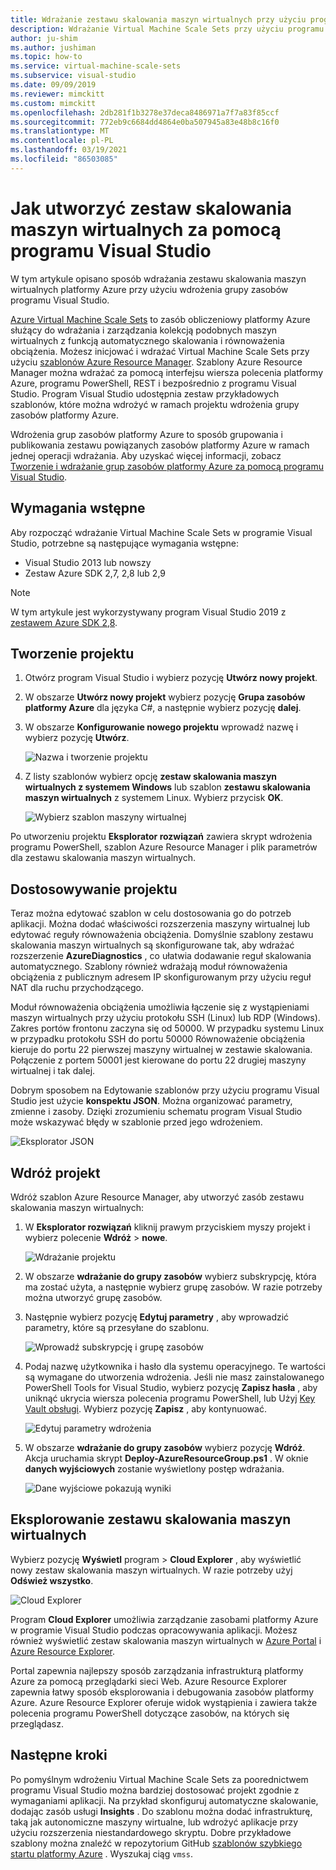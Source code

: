 ```yaml
---
title: Wdrażanie zestawu skalowania maszyn wirtualnych przy użyciu programu Visual Studio
description: Wdrażanie Virtual Machine Scale Sets przy użyciu programu Visual Studio i szablonu Menedżer zasobów
author: ju-shim
ms.author: jushiman
ms.topic: how-to
ms.service: virtual-machine-scale-sets
ms.subservice: visual-studio
ms.date: 09/09/2019
ms.reviewer: mimckitt
ms.custom: mimckitt
ms.openlocfilehash: 2db281f1b3278e37deca8486971a7f7a83f85ccf
ms.sourcegitcommit: 772eb9c6684dd4864e0ba507945a83e48b8c16f0
ms.translationtype: MT
ms.contentlocale: pl-PL
ms.lasthandoff: 03/19/2021
ms.locfileid: "86503085"
---
```

# <a name="how-to-create-a-virtual-machine-scale-set-with-visual-studio"></a>Jak utworzyć zestaw skalowania maszyn wirtualnych za pomocą programu Visual Studio

W tym artykule opisano sposób wdrażania zestawu skalowania maszyn wirtualnych platformy Azure przy użyciu wdrożenia grupy zasobów programu Visual Studio.

[Azure Virtual Machine Scale Sets](https://azure.microsoft.com/blog/azure-vm-scale-sets-public-preview/) to zasób obliczeniowy platformy Azure służący do wdrażania i zarządzania kolekcją podobnych maszyn wirtualnych z funkcją automatycznego skalowania i równoważenia obciążenia. Możesz inicjować i wdrażać Virtual Machine Scale Sets przy użyciu [szablonów Azure Resource Manager](https://github.com/Azure/azure-quickstart-templates). Szablony Azure Resource Manager można wdrażać za pomocą interfejsu wiersza polecenia platformy Azure, programu PowerShell, REST i bezpośrednio z programu Visual Studio. Program Visual Studio udostępnia zestaw przykładowych szablonów, które można wdrożyć w ramach projektu wdrożenia grupy zasobów platformy Azure.

Wdrożenia grup zasobów platformy Azure to sposób grupowania i publikowania zestawu powiązanych zasobów platformy Azure w ramach jednej operacji wdrażania. Aby uzyskać więcej informacji, zobacz [Tworzenie i wdrażanie grup zasobów platformy Azure za pomocą programu Visual Studio](../azure-resource-manager/templates/create-visual-studio-deployment-project.md).

## <a name="prerequisites"></a>Wymagania wstępne

Aby rozpocząć wdrażanie Virtual Machine Scale Sets w programie Visual Studio, potrzebne są następujące wymagania wstępne:

* Visual Studio 2013 lub nowszy
* Zestaw Azure SDK 2,7, 2,8 lub 2,9

>[!NOTE]
>W tym artykule jest wykorzystywany program Visual Studio 2019 z [zestawem Azure SDK 2,8](https://azure.microsoft.com/blog/announcing-the-azure-sdk-2-8-for-net/).

## <a name="create-a-project"></a>Tworzenie projektu <a name="creating-a-project"></a> 

1. Otwórz program Visual Studio i wybierz pozycję **Utwórz nowy projekt**.

1. W obszarze **Utwórz nowy projekt** wybierz pozycję **Grupa zasobów platformy Azure** dla języka C#, a następnie wybierz pozycję **dalej**.

1. W obszarze **Konfigurowanie nowego projektu** wprowadź nazwę i wybierz pozycję **Utwórz**.

    ![Nazwa i tworzenie projektu](media/virtual-machine-scale-sets-vs-create/configure-azure-resource-group.png)

1. Z listy szablonów wybierz opcję **zestaw skalowania maszyn wirtualnych z systemem Windows** lub szablon **zestawu skalowania maszyn wirtualnych** z systemem Linux. Wybierz przycisk **OK**.

   ![Wybierz szablon maszyny wirtualnej](media/virtual-machine-scale-sets-vs-create/select-vm-template.png)

Po utworzeniu projektu **Eksplorator rozwiązań** zawiera skrypt wdrożenia programu PowerShell, szablon Azure Resource Manager i plik parametrów dla zestawu skalowania maszyn wirtualnych.

## <a name="customize-your-project"></a>Dostosowywanie projektu

Teraz można edytować szablon w celu dostosowania go do potrzeb aplikacji. Można dodać właściwości rozszerzenia maszyny wirtualnej lub edytować reguły równoważenia obciążenia. Domyślnie szablony zestawu skalowania maszyn wirtualnych są skonfigurowane tak, aby wdrażać rozszerzenie **AzureDiagnostics** , co ułatwia dodawanie reguł skalowania automatycznego. Szablony również wdrażają moduł równoważenia obciążenia z publicznym adresem IP skonfigurowanym przy użyciu reguł NAT dla ruchu przychodzącego.

Moduł równoważenia obciążenia umożliwia łączenie się z wystąpieniami maszyn wirtualnych przy użyciu protokołu SSH (Linux) lub RDP (Windows). Zakres portów frontonu zaczyna się od 50000. W przypadku systemu Linux w przypadku protokołu SSH do portu 50000 Równoważenie obciążenia kieruje do portu 22 pierwszej maszyny wirtualnej w zestawie skalowania. Połączenie z portem 50001 jest kierowane do portu 22 drugiej maszyny wirtualnej i tak dalej.

 Dobrym sposobem na Edytowanie szablonów przy użyciu programu Visual Studio jest użycie **konspektu JSON**. Można organizować parametry, zmienne i zasoby. Dzięki zrozumieniu schematu program Visual Studio może wskazywać błędy w szablonie przed jego wdrożeniem.

![Eksplorator JSON](media/virtual-machine-scale-sets-vs-create/json-explorer.png)

## <a name="deploy-the-project"></a>Wdróż projekt

Wdróż szablon Azure Resource Manager, aby utworzyć zasób zestawu skalowania maszyn wirtualnych:

1. W **Eksplorator rozwiązań** kliknij prawym przyciskiem myszy projekt i wybierz polecenie **Wdróż**  >  **nowe**.

    ![Wdrażanie projektu](media/virtual-machine-scale-sets-vs-create/deploy-new-project.png)

1. W obszarze **wdrażanie do grupy zasobów** wybierz subskrypcję, która ma zostać użyta, a następnie wybierz grupę zasobów. W razie potrzeby można utworzyć grupę zasobów.

1. Następnie wybierz pozycję **Edytuj parametry** , aby wprowadzić parametry, które są przesyłane do szablonu.

   ![Wprowadź subskrypcję i grupę zasobów](media/virtual-machine-scale-sets-vs-create/deploy-to-resource-group.png)

1. Podaj nazwę użytkownika i hasło dla systemu operacyjnego. Te wartości są wymagane do utworzenia wdrożenia. Jeśli nie masz zainstalowanego PowerShell Tools for Visual Studio, wybierz pozycję **Zapisz hasła** , aby uniknąć ukrycia wiersza polecenia programu PowerShell, lub Użyj [Key Vault obsługi](https://azure.microsoft.com/blog/keyvault-support-for-arm-templates/). Wybierz pozycję **Zapisz** , aby kontynuować.

    ![Edytuj parametry wdrożenia](media/virtual-machine-scale-sets-vs-create/edit-deployment-parameters.png)

1. W obszarze **wdrażanie do grupy zasobów** wybierz pozycję **Wdróż**. Akcja uruchamia skrypt **Deploy-AzureResourceGroup.ps1** . W oknie **danych wyjściowych** zostanie wyświetlony postęp wdrażania.

   ![Dane wyjściowe pokazują wyniki](media/virtual-machine-scale-sets-vs-create/deployment-output.png)

## <a name="explore-your-virtual-machine-scale-set"></a>Eksplorowanie zestawu skalowania maszyn wirtualnych <a name="exploring-your-virtual-machine-scale-set"></a>

Wybierz pozycję **Wyświetl** program  >  **Cloud Explorer** , aby wyświetlić nowy zestaw skalowania maszyn wirtualnych. W razie potrzeby użyj **Odśwież wszystko**.

![Cloud Explorer](media/virtual-machine-scale-sets-vs-create/cloud-explorer.png)

Program **Cloud Explorer** umożliwia zarządzanie zasobami platformy Azure w programie Visual Studio podczas opracowywania aplikacji. Możesz również wyświetlić zestaw skalowania maszyn wirtualnych w [Azure Portal](https://portal.azure.com) i [Azure Resource Explorer](https://resources.azure.com/).

 Portal zapewnia najlepszy sposób zarządzania infrastrukturą platformy Azure za pomocą przeglądarki sieci Web. Azure Resource Explorer zapewnia łatwy sposób eksplorowania i debugowania zasobów platformy Azure. Azure Resource Explorer oferuje widok wystąpienia i zawiera także polecenia programu PowerShell dotyczące zasobów, na których się przeglądasz.

## <a name="next-steps"></a>Następne kroki

Po pomyślnym wdrożeniu Virtual Machine Scale Sets za poorednictwem programu Visual Studio można bardziej dostosować projekt zgodnie z wymaganiami aplikacji. Na przykład skonfiguruj automatyczne skalowanie, dodając zasób usługi **Insights** . Do szablonu można dodać infrastrukturę, taką jak autonomiczne maszyny wirtualne, lub wdrożyć aplikacje przy użyciu rozszerzenia niestandardowego skryptu. Dobre przykładowe szablony można znaleźć w repozytorium GitHub [szablonów szybkiego startu platformy Azure](https://github.com/Azure/azure-quickstart-templates) . Wyszukaj ciąg `vmss`.
